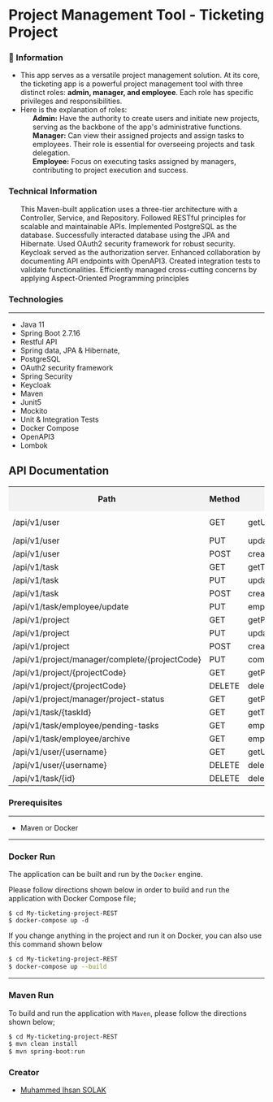 # Project Management Tool - Ticketing Project

### 📖 Information

<ul style="list-style-type:disc">
  <li>This app serves as a versatile
project management solution. At its core, the ticketing app is a powerful project management tool with
three distinct roles: <b>admin, manager, and employee</b>. Each role has specific
privileges and responsibilities.</li> 
  <li>Here is the explanation of roles:
       <ul><b>Admin:</b> Have the authority to create users and initiate new projects,
serving as the backbone of the app's administrative functions.</ul> <ul><b>Manager:</b> Can view their assigned projects and assign tasks to
employees. Their role is essential for overseeing projects and task
delegation.</ul> <ul><b>Employee:</b>  Focus on executing tasks assigned by managers,
contributing to project execution and success.</ul>
  </li>
</ul>

### Technical Information
<ul style="list-style-type:disc">
This Maven-built application uses a three-tier architecture 
with a Controller, Service, and Repository. Followed RESTful principles for 
scalable and maintainable APIs. Implemented PostgreSQL as the database. 
Successfully interacted database using the JPA and Hibernate. Used
OAuth2 security framework for robust security. Keycloak served as the 
authorization server. Enhanced collaboration by documenting API 
endpoints with OpenAPI3. Created integration tests to validate 
functionalities. Efficiently managed cross-cutting concerns by applying 
Aspect-Oriented Programming principles
</ul>

### Technologies

---
- Java 11
- Spring Boot 2.7.16
- Restful API
- Spring data, JPA & Hibernate,
- PostgreSQL
- OAuth2 security framework
- Spring Security
- Keycloak
- Maven
- Junit5
- Mockito
- Unit & Integration Tests
- Docker Compose
- OpenAPI3
- Lombok

<!DOCTYPE html>
<html lang="en">
<head>
  <meta charset="UTF-8">
  <meta name="viewport" content="width=device-width, initial-scale=1.0">
  <title>API Documentation</title>
  <style>
    table {
      border-collapse: collapse;
      width: 100%;
    }

    th, td {
      border: 1px solid #ddd;
      padding: 8px;
      text-align: left;
    }

    th {
      background-color: #f2f2f2;
    }
  </style>
</head>
<body>

<h2>API Documentation</h2>

<table>
  <tr>
    <th>Path</th>
    <th>Method</th>
    <th>Operation</th>
    <th>Request Body</th>
    <th>Parameters</th>
    <th>Responses</th>
  </tr>

  <!-- User Controller -->
  <tr>
    <td>/api/v1/user</td>
    <td>GET</td>
    <td>getUsers</td>
    <td></td>
    <td></td>
    <td>200, 400, 404</td>
  </tr>
  <tr>
    <td>/api/v1/user</td>
    <td>PUT</td>
    <td>updateUser</td>
    <td>UserDTO</td>
    <td></td>
    <td>200</td>
  </tr>
  <tr>
    <td>/api/v1/user</td>
    <td>POST</td>
    <td>createUser</td>
    <td>UserDTO</td>
    <td></td>
    <td>200</td>
  </tr>

  <!-- Task Controller -->
  <tr>
    <td>/api/v1/task</td>
    <td>GET</td>
    <td>getTasks</td>
    <td></td>
    <td></td>
    <td>200</td>
  </tr>
  <tr>
    <td>/api/v1/task</td>
    <td>PUT</td>
    <td>updateTask</td>
    <td>TaskDTO</td>
    <td></td>
    <td>200</td>
  </tr>
  <tr>
    <td>/api/v1/task</td>
    <td>POST</td>
    <td>createTask</td>
    <td>TaskDTO</td>
    <td></td>
    <td>200</td>
  </tr>
  <tr>
    <td>/api/v1/task/employee/update</td>
    <td>PUT</td>
    <td>employeeUpdateTask</td>
    <td>TaskDTO</td>
    <td></td>
    <td>200</td>
  </tr>

  <!-- Project Controller -->
  <tr>
    <td>/api/v1/project</td>
    <td>GET</td>
    <td>getProjects</td>
    <td></td>
    <td></td>
    <td>200</td>
  </tr>
  <tr>
    <td>/api/v1/project</td>
    <td>PUT</td>
    <td>updateProject</td>
    <td>ProjectDTO</td>
    <td></td>
    <td>200</td>
  </tr>
  <tr>
    <td>/api/v1/project</td>
    <td>POST</td>
    <td>createProject</td>
    <td>ProjectDTO</td>
    <td></td>
    <td>200</td>
  </tr>
  <tr>
    <td>/api/v1/project/manager/complete/{projectCode}</td>
    <td>PUT</td>
    <td>completeProject</td>
    <td></td>
    <td>projectCode</td>
    <td>200</td>
  </tr>
  <tr>
    <td>/api/v1/project/{projectCode}</td>
    <td>GET</td>
    <td>getProjectByProjectCode</td>
    <td></td>
    <td>projectCode</td>
    <td>200</td>
  </tr>
  <tr>
    <td>/api/v1/project/{projectCode}</td>
    <td>DELETE</td>
    <td>deleteProject</td>
    <td></td>
    <td>projectCode</td>
    <td>200</td>
  </tr>
  <tr>
    <td>/api/v1/project/manager/project-status</td>
    <td>GET</td>
    <td>getProjectByManager</td>
    <td></td>
    <td></td>
    <td>200</td>
  </tr>

  <!-- Additional Task Controller Endpoints -->
  <tr>
    <td>/api/v1/task/{taskId}</td>
    <td>GET</td>
    <td>getTaskById</td>
    <td></td>
    <td>taskId</td>
    <td>200</td>
  </tr>
  <tr>
    <td>/api/v1/task/employee/pending-tasks</td>
    <td>GET</td>
    <td>employeePendingTasks</td>
    <td></td>
    <td></td>
    <td>200</td>
  </tr>
  <tr>
    <td>/api/v1/task/employee/archive</td>
    <td>GET</td>
    <td>employeeArchiveTasks</td>
    <td></td>
    <td></td>
    <td>200</td>
  </tr>

  <!-- User Controller Additional Endpoints -->
  <tr>
    <td>/api/v1/user/{username}</td>
    <td>GET</td>
    <td>getUserByUsername</td>
    <td></td>
    <td>username</td>
    <td>200</td>
  </tr>
  <tr>
    <td>/api/v1/user/{username}</td>
    <td>DELETE</td>
    <td>deleteUser</td>
    <td></td>
    <td>username</td>
    <td>200</td>
  </tr>

  <!-- Additional Task Controller Endpoint -->
  <tr>
    <td>/api/v1/task/{id}</td>
    <td>DELETE</td>
    <td>deleteTask</td>
    <td></td>
    <td>id</td>
    <td>200</td>
  </tr>
</table>

</body>
</html>




### Prerequisites

---
- Maven or Docker
---


### Docker Run

The application can be built and run by the `Docker` engine. 

Please follow directions shown below in order to build and run the application with Docker Compose file;

```
$ cd My-ticketing-project-REST
$ docker-compose up -d
```

If you change anything in the project and run it on Docker, you can also use this command shown below

```sh
$ cd My-ticketing-project-REST
$ docker-compose up --build
```

---
### Maven Run
To build and run the application with `Maven`, please follow the directions shown below;

```sh
$ cd My-ticketing-project-REST
$ mvn clean install
$ mvn spring-boot:run
```


### Creator

- [Muhammed Ihsan SOLAK](https://github.com/muhammedihsansolak)
